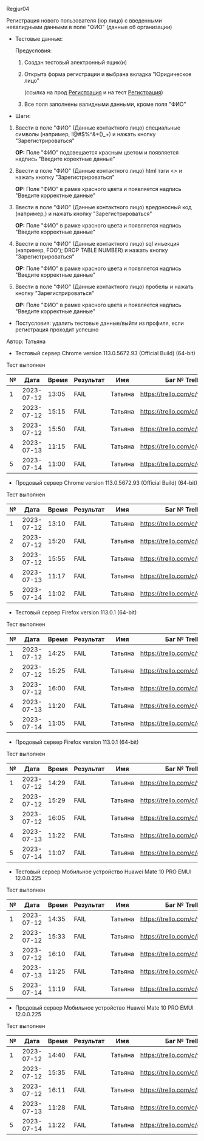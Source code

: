 Regjur04

Регистрация нового пользователя (юр лицо) с введенными невалидными данными в поле "ФИО" (данные об организации)

* Тестовые данные: 
  
  Предусловия:
  
  1. Создан тестовый электронный ящик(и)
  
  2. Открыта форма регистрации и выбрана вкладка "Юридическое лицо" 
     
     (ссылка на прод [Регистрация](https://stroyrem-nn.ru/user/register) и на тест [Регистрация](https://test2.stroyrem-nn.ru/user/register))
  
  3. Все поля заполнены валидными данными, кроме поля "ФИО"

* Шаги:
1. Ввести в поле "ФИО" (Данные контактного лицо) специальные символы (например, !@#$%^&*()_+) и нажать кнопку "Зарегистрироваться"
   
   **ОР:** Поле "ФИО" подсвещается красным цветом и появляется надпись "Введите коректные данные"

2. Ввести в поле "ФИО" (Данные контактного лицо) html тэги <> и нажать кнопку "Зарегистрироваться"
   
   **ОР:** Поле "ФИО" в рамке красного цвета и появляется надпись "Введите корректные данные"

3. Ввести в поле "ФИО" (Данные контактного лицо) вредоносный код (например,<script>alert(“I hacked this!”)</script>) и нажать кнопку "Зарегистрироваться"
   
   **ОР:** Поле "ФИО" в рамке красного цвета и появляется надпись "Введите корректные данные"

4. Ввести в поле "ФИО" (Данные контактного лицо) sql инъекция (например, FOO'); DROP TABLE NUMBER) и нажать кнопку "Зарегистрироваться"
   
   **ОР:** Поле "ФИО" в рамке красного цвета и появляется надпись "Введите корректные данные"

5. Ввести в поле "ФИО" (Данные контактного лицо) пробелы и нажать кнопку "Зарегистрироваться"
   
   **ОР:** Поле "ФИО" в рамке красного цвета и появляется надпись "Введите корректные данные"
* Постусловия: удалить тестовые данные/выйти из профиля, если регистрация проходит успешно

Автор: Татьяна

* Тестовый сервер Chrome version 113.0.5672.93 (Official Build) (64-bit)

Тест выполнен

| №   | Дата       | Время | Результат | Имя     | Баг № Trello                  |
| --- | ---------- | ----- | --------- | ------- | ----------------------------- |
| 1   | 2023-07-12 | 13:05 | FAIL      | Татьяна | https://trello.com/c/y9nC18cs |
| 2   | 2023-07-12 | 15:15 | FAIL      | Татьяна | https://trello.com/c/ieNXpG4X |
| 3   | 2023-07-12 | 15:50 | FAIL      | Татьяна | https://trello.com/c/IQ57Rb9R |
| 4   | 2023-07-13 | 11:15 | FAIL      | Татьяна | https://trello.com/c/gw7DfpXf |
| 5   | 2023-07-14 | 11:00 | FAIL      | Татьяна | https://trello.com/c/ebbjhyXd |

* Продовый сервер Chrome version 113.0.5672.93 (Official Build) (64-bit)

Тест выполнен

| №   | Дата       | Время | Результат | Имя     | Баг № Trello                  |
| --- | ---------- | ----- | --------- | ------- | ----------------------------- |
| 1   | 2023-07-12 | 13:10 | FAIL      | Татьяна | https://trello.com/c/y9nC18cs |
| 2   | 2023-07-12 | 15:20 | FAIL      | Татьяна | https://trello.com/c/ieNXpG4X |
| 3   | 2023-07-12 | 15:55 | FAIL      | Татьяна | https://trello.com/c/IQ57Rb9R |
| 4   | 2023-07-13 | 11:17 | FAIL      | Татьяна | https://trello.com/c/gw7DfpXf |
| 5   | 2023-07-14 | 11:02 | FAIL      | Татьяна | https://trello.com/c/ebbjhyXd |

- Тестовый сервер Firefox version 113.0.1 (64-bit)

Тест выполнен

| №   | Дата       | Время | Результат | Имя     | Баг № Trello                  |
| --- | ---------- | ----- | --------- | ------- | ----------------------------- |
| 1   | 2023-07-12 | 14:25 | FAIL      | Татьяна | https://trello.com/c/y9nC18cs |
| 2   | 2023-07-12 | 15:25 | FAIL      | Татьяна | https://trello.com/c/ieNXpG4X |
| 3   | 2023-07-12 | 16:00 | FAIL      | Татьяна | https://trello.com/c/IQ57Rb9R |
| 4   | 2023-07-13 | 11:20 | FAIL      | Татьяна | https://trello.com/c/gw7DfpXf |
| 5   | 2023-07-14 | 11:05 | FAIL      | Татьяна | https://trello.com/c/ebbjhyXd |

- Продовый сервер Firefox version 113.0.1 (64-bit)

Тест выполнен

| №   | Дата       | Время | Результат | Имя     | Баг № Trello                  |
| --- | ---------- | ----- | --------- | ------- | ----------------------------- |
| 1   | 2023-07-12 | 14:29 | FAIL      | Татьяна | https://trello.com/c/y9nC18cs |
| 2   | 2023-07-12 | 15:29 | FAIL      | Татьяна | https://trello.com/c/ieNXpG4X |
| 3   | 2023-07-12 | 16:05 | FAIL      | Татьяна | https://trello.com/c/IQ57Rb9R |
| 4   | 2023-07-13 | 11:22 | FAIL      | Татьяна | https://trello.com/c/gw7DfpXf |
| 5   | 2023-07-14 | 11:07 | FAIL      | Татьяна | https://trello.com/c/ebbjhyXd |

- Тестовый сервер Мобильное устройство Huawei Mate 10 PRO EMUI 12.0.0.225

Тест выполнен

| №   | Дата       | Время | Результат | Имя     | Баг № Trello                  |
| --- | ---------- | ----- | --------- | ------- | ----------------------------- |
| 1   | 2023-07-12 | 14:35 | FAIL      | Татьяна | https://trello.com/c/y9nC18cs |
| 2   | 2023-07-12 | 15:33 | FAIL      | Татьяна | https://trello.com/c/ieNXpG4X |
| 3   | 2023-07-12 | 16:10 | FAIL      | Татьяна | https://trello.com/c/IQ57Rb9R |
| 4   | 2023-07-13 | 11:25 | FAIL      | Татьяна | https://trello.com/c/gw7DfpXf |
| 5   | 2023-07-14 | 11:19 | FAIL      | Татьяна | https://trello.com/c/ebbjhyXd |

- Продовый сервер Мобильное устройство Huawei Mate 10 PRO EMUI 12.0.0.225

Тест выполнен

| №   | Дата       | Время | Результат | Имя     | Баг № Trello                  |
| --- | ---------- | ----- | --------- | ------- | ----------------------------- |
| 1   | 2023-07-12 | 14:40 | FAIL      | Татьяна | https://trello.com/c/y9nC18cs |
| 2   | 2023-07-12 | 15:35 | FAIL      | Татьяна | https://trello.com/c/ieNXpG4X |
| 3   | 2023-07-12 | 16:11 | FAIL      | Татьяна | https://trello.com/c/IQ57Rb9R |
| 4   | 2023-07-13 | 11:28 | FAIL      | Татьяна | https://trello.com/c/gw7DfpXf |
| 5   | 2023-07-14 | 11:22 | FAIL      | Татьяна | https://trello.com/c/ebbjhyXd |
